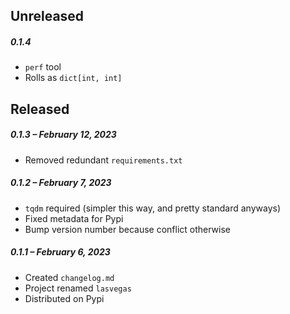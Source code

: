 ## Unreleased

##### 0.1.4

- `perf` tool
- Rolls as `dict[int, int]`

## Released

##### 0.1.3 – February 12, 2023

- Removed redundant `requirements.txt`

##### 0.1.2 – February 7, 2023

- `tqdm` required (simpler this way, and pretty standard anyways)
- Fixed metadata for Pypi
- Bump version number because conflict otherwise

##### 0.1.1 – February 6, 2023

- Created `changelog.md`
- Project renamed `lasvegas`
- Distributed on Pypi
